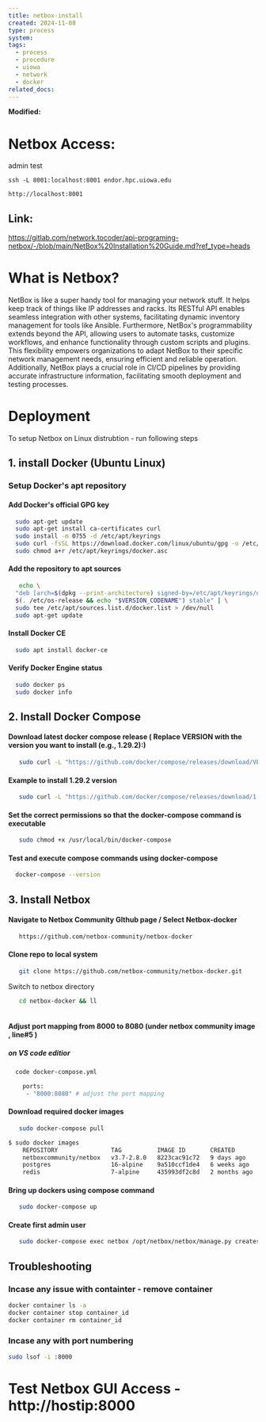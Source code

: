 ```yaml
---
title: netbox-install
created: 2024-11-08
type: process
system: 
tags:
  - process
  - procedure
  - uiowa
  - network
  - docker
related_docs:
---
```

**Modified:**

# Netbox Access:
admin 
test


```shell
ssh -L 8001:localhost:8001 endor.hpc.uiowa.edu
```


```web
http://localhost:8001
```

## Link: 
https://gitlab.com/network.tocoder/api-programing-netbox/-/blob/main/NetBox%20Installation%20Guide.md?ref_type=heads
  
# What is Netbox?

NetBox is like a super handy tool for managing your network stuff. It helps keep track of things like IP addresses and racks. Its RESTful API enables seamless integration with other systems, facilitating dynamic inventory management for tools like Ansible. Furthermore, NetBox's programmability extends beyond the API, allowing users to automate tasks, customize workflows, and enhance functionality through custom scripts and plugins. This flexibility empowers organizations to adapt NetBox to their specific network management needs, ensuring efficient and reliable operation. Additionally, NetBox plays a crucial role in CI/CD pipelines by providing accurate infrastructure information, facilitating smooth deployment and testing processes.

# Deployment

To setup Netbox on Linux distrubtion -  run following steps

## 1. install Docker (Ubuntu Linux)

### Setup Docker's apt repository

#### Add Docker's official GPG key

```bash
  sudo apt-get update
  sudo apt-get install ca-certificates curl
  sudo install -m 0755 -d /etc/apt/keyrings
  sudo curl -fsSL https://download.docker.com/linux/ubuntu/gpg -o /etc/apt/keyrings/ docker. asc
  sudo chmod a+r /etc/apt/keyrings/docker.asc
```

#### Add the repository to apt sources

```bash
   echo \
  "deb [arch=$(dpkg --print-architecture) signed-by=/etc/apt/keyrings/docker.asc] https://download.docker.com/linux/ubuntu \
  $(. /etc/os-release && echo "$VERSION_CODENAME") stable" | \
  sudo tee /etc/apt/sources.list.d/docker.list > /dev/null
  sudo apt-get update
```

#### Install Docker CE

```bash
  sudo apt install docker-ce
```

#### Verify Docker Engine status

```bash
  sudo docker ps
  sudo docker info
```

## 2. Install Docker Compose

#### Download latest docker compose release ( Replace VERSION with the version you want to install (e.g., 1.29.2):)


```bash
   sudo curl -L "https://github.com/docker/compose/releases/download/VERSION/docker-compose-$(uname -s)-$(uname -m)" -o /usr/local/bin/docker-compose
```
#### Example to install 1.29.2 version
```bash
   sudo curl -L "https://github.com/docker/compose/releases/download/1.29.2/docker-compose-$(uname -s)-$(uname -m)" -o /usr/local/bin/docker-compose
```


#### Set the correct permissions so that the docker-compose command is executable

```bash
   sudo chmod +x /usr/local/bin/docker-compose
```

#### Test and execute compose commands using docker-compose

```bash
  docker-compose --version
```

## 3. Install Netbox

#### Navigate to Netbox Community GIthub page / Select Netbox-docker


```bash
   https://github.com/netbox-community/netbox-docker
```

#### Clone repo to local system

```bash
   git clone https://github.com/netbox-community/netbox-docker.git 

```
Switch to netbox directory
```bash
   cd netbox-docker && ll
   
```

#### Adjust port mapping from 8000 to 8080 (under netbox community image , line#5 )

##### on VS code editior
```bash
  code docker-compose.yml

    ports:
     - "8000:8080" # adjust the port mapping
```

#### Download required docker images

```bash
   sudo docker-compose pull 
```

```bash
$ sudo docker images    
    REPOSITORY               TAG          IMAGE ID       CREATED        SIZE
    netboxcommunity/netbox   v3.7-2.8.0   8223cac91c72   9 days ago     663MB
    postgres                 16-alpine    9a510ccf1de4   6 weeks ago    243MB
    redis                    7-alpine     435993df2c8d   2 months ago   41MB
```

#### Bring up dockers using compose command

```bash
   sudo docker-compose up
```


#### Create first admin user 

```bash
   sudo docker-compose exec netbox /opt/netbox/netbox/manage.py createsuperuser
```

## Troubleshooting

### Incase any issue with containter - remove container 

```bash
docker container ls -a
docker container stop container_id
docker container rm container_id
```
### Incase any with port numbering

```bash
sudo lsof -i :8000

```


# Test Netbox GUI Access - http://hostip:8000